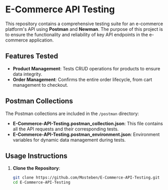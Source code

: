 # E-Commerce API Testing

This repository contains a comprehensive testing suite for an e-commerce platform's API using **Postman** and **Newman**. The purpose of this project is to ensure the functionality and reliability of key API endpoints in the e-commerce application.

## Features Tested
- **Product Management**: Tests CRUD operations for products to ensure data integrity.
- **Order Management**: Confirms the entire order lifecycle, from cart management to checkout.

## Postman Collections

The Postman collections are included in the `/postman` directory:
- **E-Commerce-API-Testing.postman_collection.json**: This file contains all the API requests and their corresponding tests.
- **E-Commerce-API-Testing.postman_environment.json**: Environment variables for dynamic data management during tests.

## Usage Instructions

1. **Clone the Repository**:
   ```bash
   git clone https://github.com/Mosteben/E-Commerce-API-Testing.git
   cd E-Commerce-API-Testing
